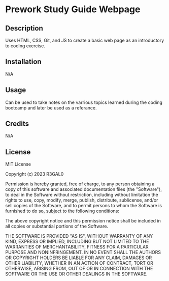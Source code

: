 # Prework Study Guide Webpage

## Description

Uses HTML, CSS, Git, and JS to create a basic web page as an introductory to coding exercise.

## Installation

N/A

## Usage

Can be used to take notes on the varrious topics learned during the coding bootcamp and later be used as a referance.

## Credits

N/A

## License

MIT License

Copyright (c) 2023 R3GAL0

Permission is hereby granted, free of charge, to any person obtaining a copy
of this software and associated documentation files (the "Software"), to deal
in the Software without restriction, including without limitation the rights
to use, copy, modify, merge, publish, distribute, sublicense, and/or sell
copies of the Software, and to permit persons to whom the Software is
furnished to do so, subject to the following conditions:

The above copyright notice and this permission notice shall be included in all
copies or substantial portions of the Software.

THE SOFTWARE IS PROVIDED "AS IS", WITHOUT WARRANTY OF ANY KIND, EXPRESS OR
IMPLIED, INCLUDING BUT NOT LIMITED TO THE WARRANTIES OF MERCHANTABILITY,
FITNESS FOR A PARTICULAR PURPOSE AND NONINFRINGEMENT. IN NO EVENT SHALL THE
AUTHORS OR COPYRIGHT HOLDERS BE LIABLE FOR ANY CLAIM, DAMAGES OR OTHER
LIABILITY, WHETHER IN AN ACTION OF CONTRACT, TORT OR OTHERWISE, ARISING FROM,
OUT OF OR IN CONNECTION WITH THE SOFTWARE OR THE USE OR OTHER DEALINGS IN THE
SOFTWARE.
